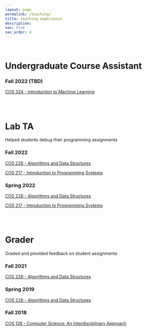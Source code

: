 ```yaml
---
layout: page
permalink: /teaching/
title: teaching experience
description:
nav: true
nav_order: 4
---
```


&nbsp;  

# Undergraduate Course Assistant
### Fall 2022 (TBD)
[COS 324 - Introduction to Machine Learning](https://www.cs.princeton.edu/courses/archive/fall22/cos324/)

&nbsp;  
&nbsp;  

# Lab TA
Helped students debug their programming assignments

### Fall 2022
[COS 226 - Algorithms and Data Structures](https://www.cs.princeton.edu/courses/archive/fall22/cos226/)

[COS 217 - Introduction to Programming Systems](https://www.cs.princeton.edu/courses/archive/fall22/cos217/)

### Spring 2022
[COS 226 - Algorithms and Data Structures](https://www.cs.princeton.edu/courses/archive/spring22/cos226/)

[COS 217 - Introduction to Programming Systems](https://www.cs.princeton.edu/courses/archive/spring22/cos217/)

&nbsp;  
&nbsp;  

# Grader
Graded and provided feedback on student assignments

### Fall 2021
[COS 226 - Algorithms and Data Structures](https://www.cs.princeton.edu/courses/archive/fall21/cos226/)

### Spring 2019
[COS 226 - Algorithms and Data Structures](https://www.cs.princeton.edu/courses/archive/spring19/cos226/)

### Fall 2018
[COS 126 - Computer Science: An Interdisciplinary Approach](https://www.cs.princeton.edu/courses/archive/fall18/cos126/)
